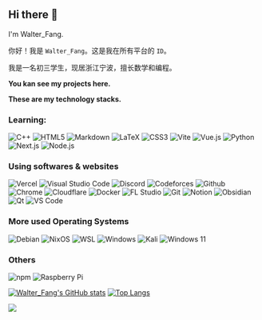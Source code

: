## Hi there 👋

I'm Walter_Fang.

你好！我是 `Walter_Fang`。这是我在所有平台的 `ID`。

我是一名初三学生，现居浙江宁波，擅长数学和编程。

**You kan see my projects here.**

**These are my technology stacks.**

### Learning:
![C++](https://img.shields.io/badge/c++-%2300599C.svg?style=for-the-badge&logo=c%2B%2B&logoColor=white)
![HTML5](https://img.shields.io/badge/html5-%23E34F26.svg?style=for-the-badge&logo=html5&logoColor=white)
![Markdown](https://img.shields.io/badge/markdown-%23000000.svg?style=for-the-badge&logo=markdown&logoColor=white)
![LaTeX](https://img.shields.io/badge/latex-%23008080.svg?style=for-the-badge&logo=latex&logoColor=white)
![CSS3](https://img.shields.io/badge/css3-%231572B6.svg?style=for-the-badge&logo=css3&logoColor=white)
![Vite](https://img.shields.io/badge/vite-%23646CFF.svg?style=for-the-badge&logo=vite&logoColor=white)
![Vue.js](https://img.shields.io/badge/vuejs-%2335495e.svg?style=for-the-badge&logo=vuedotjs&logoColor=%234FC08D)
![Python](https://img.shields.io/badge/python-3670A0?style=for-the-badge&logo=python&logoColor=ffdd54)
![Next.js](https://ziadoua.github.io/m3-Markdown-Badges/badges/NextJS/nextjs1.svg)
![Node.js](https://ziadoua.github.io/m3-Markdown-Badges/badges/NodeJS/nodejs2.svg)

### Using softwares & websites
![Vercel](https://img.shields.io/badge/vercel-%23000000.svg?style=for-the-badge&logo=vercel&logoColor=white)
![Visual Studio Code](https://img.shields.io/badge/Visual%20Studio%20Code-0078d7.svg?style=for-the-badge&logo=visual-studio-code&logoColor=white)
![Discord](https://img.shields.io/badge/Discord-7289DA?style=for-the-badge&logo=discord&logoColor=white)
![Codeforces](https://img.shields.io/badge/Codeforces-445f9d?style=for-the-badge&logo=Codeforces&logoColor=white)
![Github](https://img.shields.io/badge/GitHub-100000?style=for-the-badge&logo=github&logoColor=white)
![Chrome](https://ziadoua.github.io/m3-Markdown-Badges/badges/Chrome/chrome2.svg)
![Cloudflare](https://ziadoua.github.io/m3-Markdown-Badges/badges/Cloudflare/cloudflare2.svg)
![Docker](https://ziadoua.github.io/m3-Markdown-Badges/badges/Docker/docker3.svg)
![FL Studio](https://ziadoua.github.io/m3-Markdown-Badges/badges/FLStudio/flstudio2.svg)
![Git](https://ziadoua.github.io/m3-Markdown-Badges/badges/Git/git2.svg)
![Notion](https://ziadoua.github.io/m3-Markdown-Badges/badges/Notion/notion1.svg)
![Obsidian](https://ziadoua.github.io/m3-Markdown-Badges/badges/Obsidian/obsidian2.svg)
![Qt](https://ziadoua.github.io/m3-Markdown-Badges/badges/Qt/qt2.svg)
![VS Code](https://ziadoua.github.io/m3-Markdown-Badges/badges/VisualStudioCode/visualstudiocode2.svg)

### More used Operating Systems
![Debian](https://img.shields.io/badge/Debian-A81D33?style=for-the-badge&logo=debian&logoColor=white)
![NixOS](https://img.shields.io/badge/NixOS-5277C3?style=for-the-badge&logo=nixos&logoColor=white)
![WSL](https://img.shields.io/badge/WSL-0a97f5?style=for-the-badge&logo=linux&logoColor=white)
![Windows](https://img.shields.io/badge/Windows-0078D6?style=for-the-badge&logo=windows&logoColor=white)
![Kali](https://ziadoua.github.io/m3-Markdown-Badges/badges/KaliLinux/kalilinux2.svg)
![Windows 11](https://ziadoua.github.io/m3-Markdown-Badges/badges/Windows11/windows113.svg)

### Others
![npm](https://ziadoua.github.io/m3-Markdown-Badges/badges/npm/npm1.svg)
![Raspberry Pi](https://ziadoua.github.io/m3-Markdown-Badges/badges/RaspberryPI/raspberrypi2.svg)

[![Walter_Fang's GitHub stats](https://github-readme-stats.vercel.app/api?username=walterfang12)](https://github.com/walterfang12/github-readme-stats)
[![Top Langs](https://github-readme-stats.vercel.app/api/top-langs/?username=walterfang12&layout=compact)](https://github.com/walterfang12/github-readme-stats)

![](https://komarev.com/ghpvc/?username=walterfang1209&color=green)
